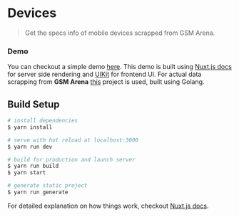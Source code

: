 # Devices

> Get the specs info of mobile devices scrapped from GSM Arena.

### Demo
You can checkout a simple demo [here](https://scrapper.lalitthapa.com.np).
This demo is built using [Nuxt.js docs](https://nuxtjs.org) for server side
rendering and [UIKit](https://getuikit.com) for frontend UI. For actual data
scrapping from **GSM Arena** [this](https://github.com/mlalitthapa/phone-scrapper)
project is used, built using Golang.

## Build Setup

``` bash
# install dependencies
$ yarn install

# serve with hot reload at localhost:3000
$ yarn run dev

# build for production and launch server
$ yarn run build
$ yarn start

# generate static project
$ yarn run generate
```

For detailed explanation on how things work, checkout [Nuxt.js docs](https://nuxtjs.org).
